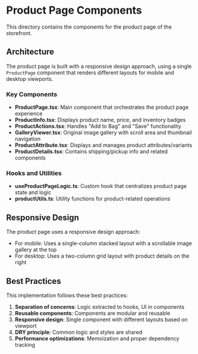 # Product Page Components

This directory contains the components for the product page of the storefront.

## Architecture

The product page is built with a responsive design approach, using a single `ProductPage` component that renders different layouts for mobile and desktop viewports.

### Key Components

- **ProductPage.tsx**: Main component that orchestrates the product page experience
- **ProductInfo.tsx**: Displays product name, price, and inventory badges
- **ProductActions.tsx**: Handles "Add to Bag" and "Save" functionality
- **GalleryViewer.tsx**: Original image gallery with scroll area and thumbnail navigation
- **ProductAttribute.tsx**: Displays and manages product attributes/variants
- **ProductDetails.tsx**: Contains shipping/pickup info and related components

### Hooks and Utilities

- **useProductPageLogic.ts**: Custom hook that centralizes product page state and logic
- **productUtils.ts**: Utility functions for product-related operations

## Responsive Design

The product page uses a responsive design approach:

- For mobile: Uses a single-column stacked layout with a scrollable image gallery at the top
- For desktop: Uses a two-column grid layout with product details on the right

## Best Practices

This implementation follows these best practices:

1. **Separation of concerns**: Logic extracted to hooks, UI in components
2. **Reusable components**: Components are modular and reusable
3. **Responsive design**: Single component with different layouts based on viewport
4. **DRY principle**: Common logic and styles are shared
5. **Performance optimizations**: Memoization and proper dependency tracking
